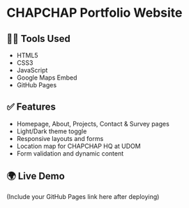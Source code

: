 # CHAPCHAP Portfolio Website

## 👨‍💻 Tools Used
- HTML5
- CSS3
- JavaScript
- Google Maps Embed
- GitHub Pages

## ✅ Features
- Homepage, About, Projects, Contact & Survey pages
- Light/Dark theme toggle
- Responsive layouts and forms
- Location map for CHAPCHAP HQ at UDOM
- Form validation and dynamic content

## 🌍 Live Demo
(Include your GitHub Pages link here after deploying)

